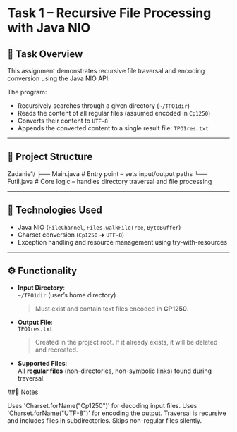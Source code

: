 # Task 1 – Recursive File Processing with Java NIO

## 📌 Task Overview

This assignment demonstrates recursive file traversal and encoding conversion using the Java NIO API.

The program:
- Recursively searches through a given directory (`~/TPO1dir`)
- Reads the content of all regular files (assumed encoded in `Cp1250`)
- Converts their content to `UTF-8`
- Appends the converted content to a single result file: `TPO1res.txt`

---

## 📁 Project Structure
Zadanie1/ 
├── Main.java # Entry point – sets input/output paths 
└── Futil.java # Core logic – handles directory traversal and file processing

---

## 🔧 Technologies Used

- Java NIO (`FileChannel`, `Files.walkFileTree`, `ByteBuffer`)
- Charset conversion (`Cp1250` ➜ `UTF-8`)
- Exception handling and resource management using try-with-resources

---

## ⚙️ Functionality

- **Input Directory**:  
  `~/TPO1dir` (user’s home directory)  
  > Must exist and contain text files encoded in **CP1250**.

- **Output File**:  
  `TPO1res.txt`  
  > Created in the project root. If it already exists, it will be deleted and recreated.

- **Supported Files**:  
  All **regular files** (non-directories, non-symbolic links) found during traversal.

##📌 Notes

Uses 'Charset.forName("Cp1250")' for decoding input files.
Uses 'Charset.forName("UTF-8")' for encoding the output.
Traversal is recursive and includes files in subdirectories.
Skips non-regular files silently.


